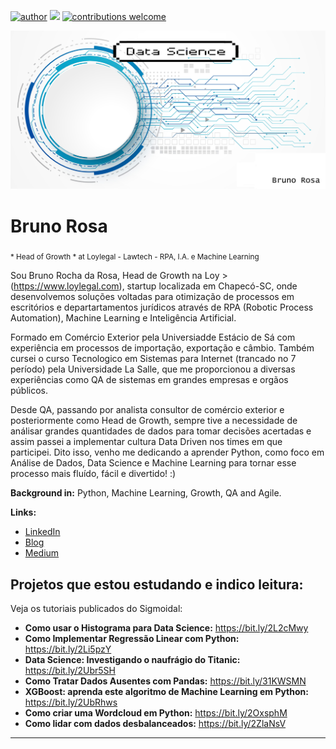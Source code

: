 [![author](https://img.shields.io/badge/author-fulano-red.svg)](https://www.linkedin.com/in/bruno-rosa-bg/) [![](https://img.shields.io/badge/python-3.8+-blue.svg)](https://www.python.org/downloads/release/python-365/) [![contributions welcome](https://img.shields.io/badge/contributions-welcome-brightgreen.svg?style=flat)](https://github.com/brrosa)

<p align="center">
  <img src="banner_tec.jpg" >
</p>

# Bruno Rosa
<sub>* Head of Growth * at Loylegal - Lawtech - RPA, I.A. e Machine Learning</sub>

Sou Bruno Rocha da Rosa, Head de Growth na Loy > (https://www.loylegal.com), startup localizada em Chapecó-SC, onde desenvolvemos soluções voltadas para otimização de processos em escritórios e departartamentos jurídicos através de RPA (Robotic Process Automation), Machine Learning e Inteligência Artificial. 

Formado em Comércio Exterior pela Universiadde Estácio de Sá com experiência em processos de importação, exportação e câmbio. Também cursei o curso Tecnologico em Sistemas para Internet (trancado no 7 período) pela Universidade La Salle, que me proporcionou a diversas experiências como QA de sistemas em grandes empresas e orgãos públicos.

Desde QA, passando por analista consultor de comércio exterior e posteriormente como Head de Growth, sempre tive a necessidade de análisar grandes quantidades de dados para tomar decisões acertadas e assim passei a implementar cultura Data Driven nos times em que participei. Dito isso, venho me dedicando a aprender Python, como foco em Análise de Dados, Data Science e Machine Learning para tornar esse processo mais fluído, fácil e divertido! :)


**Background in:** Python, Machine Learning, Growth, QA and Agile.

**Links:**
* [LinkedIn](https://www.linkedin.com/in/bruno-rosa-bg/)
* [Blog](http://sigmoidal.ai)
* [Medium](https://www.medium.com)


## Projetos que estou estudando e indico leitura:
Veja os tutoriais publicados do Sigmoidal:

* **Como usar o Histograma para Data Science:** https://bit.ly/2L2cMwy
* **Como Implementar Regressão Linear com Python:** https://bit.ly/2Li5pzY
* **Data Science: Investigando o naufrágio do Titanic:** https://bit.ly/2Ubr5SH
* **Como Tratar Dados Ausentes com Pandas:** https://bit.ly/31KWSMN
* **XGBoost: aprenda este algoritmo de Machine Learning em Python:** https://bit.ly/2UbRhws
* **Como criar uma Wordcloud em Python:** https://bit.ly/2OxsphM
* **Como lidar com dados desbalanceados:** https://bit.ly/2ZlaNsV

---
